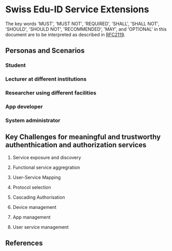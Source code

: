 # Swiss Edu-ID Service Extensions

The key words 'MUST', 'MUST NOT', 'REQUIRED', 'SHALL', 'SHALL NOT', 'SHOULD', 'SHOULD NOT', 'RECOMMENDED', 'MAY', and 'OPTIONAL' in this document are to be interpreted as described in [RFC2119](https://tools.ietf.org/html/rfc2119).

## Personas and Scenarios

### Student

### Lecturer at different institutions

### Researcher using different facilities

### App developer

### System administrator

## Key Challenges for meaningful and trustworthy authenthication and authorization services

1. Service exposure and discovery

2. Functional service aggregration

3. User-Service Mapping

4. Protocol selection

5. Cascading Authorisation

6. Device management

7. App management

8. User service management

## References
